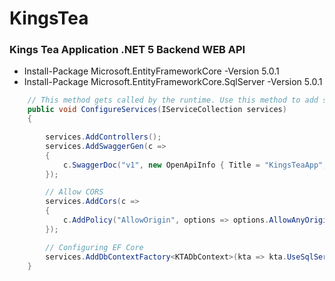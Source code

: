 # KingsTea
<H3> Kings Tea Application .NET 5 Backend WEB API</H3>

<ul>
  <li>
    Install-Package Microsoft.EntityFrameworkCore -Version 5.0.1
  </li>
    <li>
    Install-Package Microsoft.EntityFrameworkCore.SqlServer -Version 5.0.1
  </li>   
</ul>

</hr>

```c#
    // This method gets called by the runtime. Use this method to add services to the container.
    public void ConfigureServices(IServiceCollection services)
    {

        services.AddControllers();
        services.AddSwaggerGen(c =>
        {
            c.SwaggerDoc("v1", new OpenApiInfo { Title = "KingsTeaApp", Version = "v1" });
        });

        // Allow CORS
        services.AddCors(c =>
        {
            c.AddPolicy("AllowOrigin", options => options.AllowAnyOrigin());
        });

        // Configuring EF Core
        services.AddDbContextFactory<KTADbContext>(kta => kta.UseSqlServer(Configuration["DefaultConnection"]));            
    }

